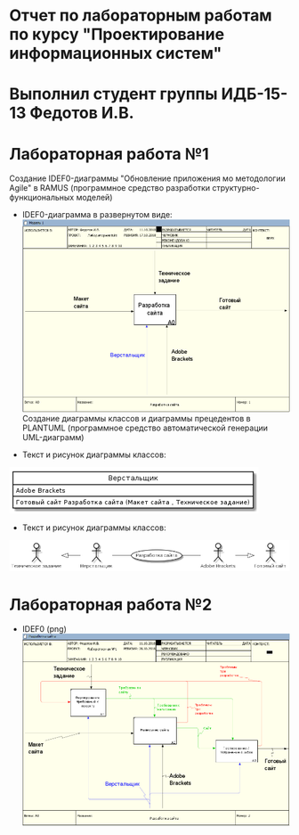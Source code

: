 # Отчет по лабораторным работам по курсу "Проектирование информационных систем"

# Выполнил   студент группы ИДБ-15-13 Федотов И.В.

# Лабораторная работа №1

Создание IDEF0-диаграммы "Обновление приложения мо методологии Agile" в RAMUS (программное средство разработки структурно-функциональных моделей)

* IDEF0-диаграмма в развернутом виде:
![none](https://github.com/vanya97/IDB-15-13/blob/master/1.PNG)
Создание диаграммы классов и диаграммы прецедентов в PLANTUML (программное средство автоматической генерации UML-диаграмм)

* Текст и рисунок диаграммы классов:

![none](https://github.com/vanya97/IDB-15-13/blob/master/Диаграмма.png)

* Текст и рисунок диаграммы классов:

![none](https://github.com/vanya97/IDB-15-13/blob/master/Диаграмма%20классов.png)

# Лабораторная работа №2

* IDEF0 (png)
![none](https://github.com/vanya97/IDB-15-13/blob/master/2.PNG)
